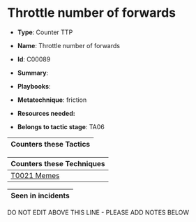 # Throttle number of forwards

* **Type**: Counter TTP

* **Name**: Throttle number of forwards

* **Id**: C00089

* **Summary**: 

* **Playbooks**: 

* **Metatechnique**: friction

* **Resources needed:** 

* **Belongs to tactic stage**: TA06


| Counters these Tactics |
| ---------------------- |



| Counters these Techniques |
| ------------------------- |
| [T0021 Memes](../techniques/T0021.md) |



| Seen in incidents |
| ----------------- |


DO NOT EDIT ABOVE THIS LINE - PLEASE ADD NOTES BELOW